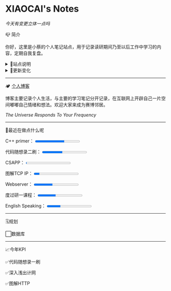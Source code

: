 # XIAOCAI's Notes

*今天有变更立体一点吗*

📪 简介

你好，这里是小蔡的个人笔记站点，用于记录读研期间乃至以后工作中学习的内容，定期自我复盘。

<details> <summary>🎏站点说明</summary>  

> 站点源文件来源[MurphyChen](https://docs.mphy.top/#/), 通过将博主源文件删改，保留自己需要的功能。主要用于记录，并不想过于折腾。
>
> 更多修改请参考[Docsify中文文档](https://docsify.js.org/#/zh-cn/)。
>
> [离线文档/源码](https://github.com/shixiaocaia/Docsify)在这，都可以悄悄拿走，记录自己学习和生活，注意标注源作者[MurphyChen](https://docs.mphy.top/#/)哦

</details>



<details> <summary>🚧更新变化</summary>  

> shell、cpp高亮渲染，注意同时引入cpp，c文件，否则无法生效。
>
> 为了正常使用search功能，将所有笔记文件放在根目录中，避免Note/C++/ch01这样的形式，应该限制了范围。
>
> 解决了图片缩放问题`![网络通信的过程](http://pic.shixiaocaia.fun/202212101426713.png ':size=70%')`，加入`':size=70%'`，这样缩放，不会影响fancybox。

</details>

---

🏕 [个人博客](https://shixiaocaia.fun)

博客主要记录个人生活，与主要的学习笔记分开记录，在互联网上开辟自己一片空间嘟嘟自己情绪和想法。欢迎大家来成为赛博邻居。

*The Universe Responds To Your Frequency*

---

🍳最近在做点什么呢

<p>
    <label for="file">C++ primer：</label>
    <progress max="790" value="516"></progress>
</p>
<p>
    <label for="file">代码随想录二刷：</label>
    <progress max="11" value="5"></progress>
</p>
<p>
    <label for="file">CSAPP：</label>
    <progress max="100" value="1"></progress>
</p>
<p>
    <label for="file">图解TCP IP：</label>
    <progress max="329" value="40"></progress>
</p>
<p>
    <label for="file">Webserver：</label>
    <progress max="100" value="42"></progress>
</p>
<p>
    <label for="file">度过研一课程：</label>
    <progress max="100" value="40"></progress>
</p>
<p>
    <label for="file">English Speaking：</label>
    <progress max="100" value="30"></progress>
</p>

---

🗓️规划

⬜数据库

---

📈今年KPI

✅代码随想录一刷

✅深入浅出计网

✅图解HTTP



